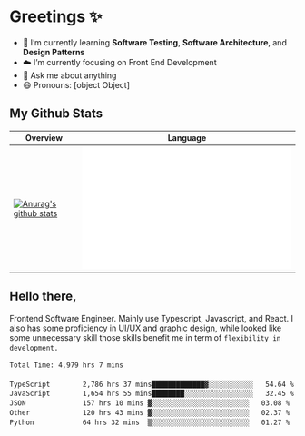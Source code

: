 # Greetings ✨

- 🌱 I’m currently learning **Software Testing**, **Software Architecture**, and **Design Patterns**
- ☁️ I’m currently focusing on Front End Development
- 💬 Ask me about anything
- 😄 Pronouns: [object Object]

## My Github Stats

| Overview | Language |
| --- | --- |
|[![Anurag's github stats](https://github-readme-stats.vercel.app/api?username=abui-am&count_private=true)](https://github.com/anuraghazra/github-readme-stats)|![Language](https://raw.githubusercontent.com/abui-am/stats/c6455f656dfce7acd3951e5ec5b25d72af0b2ee3/generated/languages.svg)|

## Hello there, 
Frontend Software Engineer. 
Mainly use Typescript, Javascript, and React. I also has some proficiency in UI/UX and graphic design, while looked like some unnecessary skill those skills benefit me in term of `flexibility in development.`


<!--START_SECTION:waka-->

```txt
Total Time: 4,979 hrs 7 mins

TypeScript        2,786 hrs 37 mins█████████████▓░░░░░░░░░░░   54.64 %
JavaScript        1,654 hrs 55 mins████████░░░░░░░░░░░░░░░░░   32.45 %
JSON              157 hrs 10 mins ▓░░░░░░░░░░░░░░░░░░░░░░░░   03.08 %
Other             120 hrs 43 mins ▓░░░░░░░░░░░░░░░░░░░░░░░░   02.37 %
Python            64 hrs 32 mins  ▒░░░░░░░░░░░░░░░░░░░░░░░░   01.27 %
```

<!--END_SECTION:waka-->
